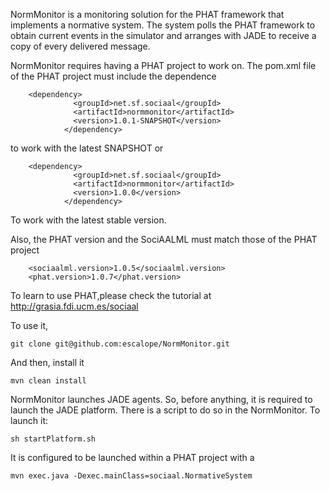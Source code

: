 NormMonitor is a monitoring solution for the PHAT framework that implements a normative system. The system polls the PHAT framework to obtain current events in the simulator and arranges with JADE to receive a copy of every delivered message. 

NormMonitor requires having a PHAT project to work on. The pom.xml file of the PHAT project must include the dependence

		<dependency>
                  <groupId>net.sf.sociaal</groupId>
                  <artifactId>normmonitor</artifactId>
                  <version>1.0.1-SNAPSHOT</version>
                </dependency>

to work with the latest SNAPSHOT or

		<dependency>
                  <groupId>net.sf.sociaal</groupId>
                  <artifactId>normmonitor</artifactId>
                  <version>1.0.0</version>
                </dependency>

To work with the latest stable version.

Also, the PHAT version and the SociAALML must match those of the PHAT project

		<sociaalml.version>1.0.5</sociaalml.version>
		<phat.version>1.0.7</phat.version>

To learn to use PHAT,please check the tutorial at http://grasia.fdi.ucm.es/sociaal


To use it, 

	git clone git@github.com:escalope/NormMonitor.git

And then, install it

	mvn clean install

NormMonitor launches JADE agents. So, before anything, it is required to launch the JADE platform. There is a script to do so in the NormMonitor. To launch it:

	sh startPlatform.sh

It is configured to be launched within a PHAT project with a

	mvn exec.java -Dexec.mainClass=sociaal.NormativeSystem




